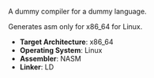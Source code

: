 A dummy compiler for a dummy language.

Generates asm only for x86_64 for Linux.

- **Target Architecture**: x86_64
- **Operating System**: Linux
- **Assembler**: NASM
- **Linker**: LD